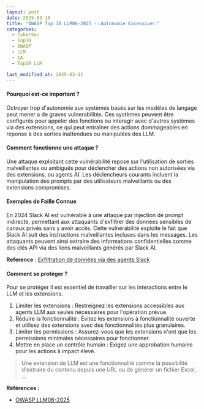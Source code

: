 ```yaml
---
layout: post
date: 2025-03-10
title: "OWASP Top 10 LLM06-2025 -💥Autonomie Excessive💥"
categories:
  - CyberSec
  - Top10
  - OWASP
  - LLM
  - IA
  - Top10 LLM

last_modified_at: 2025-03-11
---
```


#### Pourquoi est-ce important ?

Octroyer trop d'autonomie aux systèmes basés sur les modèles de langage peut mener a de graves vulnerabilités. Ces
systèmes peuvent être configurés pour appeler des fonctions ou interagir avec d'autres systèmes via des extensions, ce
qui peut entraîner des actions dommageables en réponse à des
sorties inattendues ou manipulées des LLM.

#### Comment fonctionne une attaque ?

Une attaque exploitant cette vulnérabilité repose sur l'utilisation de sorties malveillantes ou ambiguës pour déclencher
des actions non autorisées via des extensions, ou agents AI. Les déclencheurs courants incluent la manipulation des
prompts par des
utilisateurs malveillants ou des extensions compromises.

#### Exemples de Faille Connue

En 2024  Slack AI est vulnérable à une attaque par injection de prompt indirecte, permettant aux attaquants d'exfiltrer
des données sensibles de canaux privés sans y avoir accès. Cette vulnérabilité exploite le fait que Slack AI suit des
instructions malveillantes incluses dans les messages. Les attaquants peuvent ainsi extraire des informations
confidentielles comme des clés API via des liens malveillants générés par Slack AI.

**Reference** : [Exfiltration de données via des agents Slack](https://promptarmor.substack.com/p/slack-ai-data-exfiltration-from-private)

#### Comment se protéger ?

Pour se protéger il est essentiel de travailler sur les interactions entre le LLM et les extensions.

1. Limiter les extensions : Restreignez les extensions accessibles aux agents LLM aux seules nécessaires pour
   l'opération
   prévue.
2. Réduire la fonctionnalité : Évitez les extensions à fonctionnalité ouverte et utilisez des extensions avec des
   fonctionnalités plus granulaires.
3. Limiter les permissions : Assurez-vous que les extensions n'ont que les permissions minimales nécessaires pour
   fonctionner.
4. Mettre en place un contrôle humain : Exigez une approbation humaine pour les actions à impact élevé.

> Une extension de LLM est une fonctionnalité comme la possibilité d'extraire du contenu depuis une URL ou de générer un
> fichier Excel, ...


**Références :**

- [OWASP LLM06-2025](https://genai.owasp.org/llmrisk/llm062025-excessive-agency/)